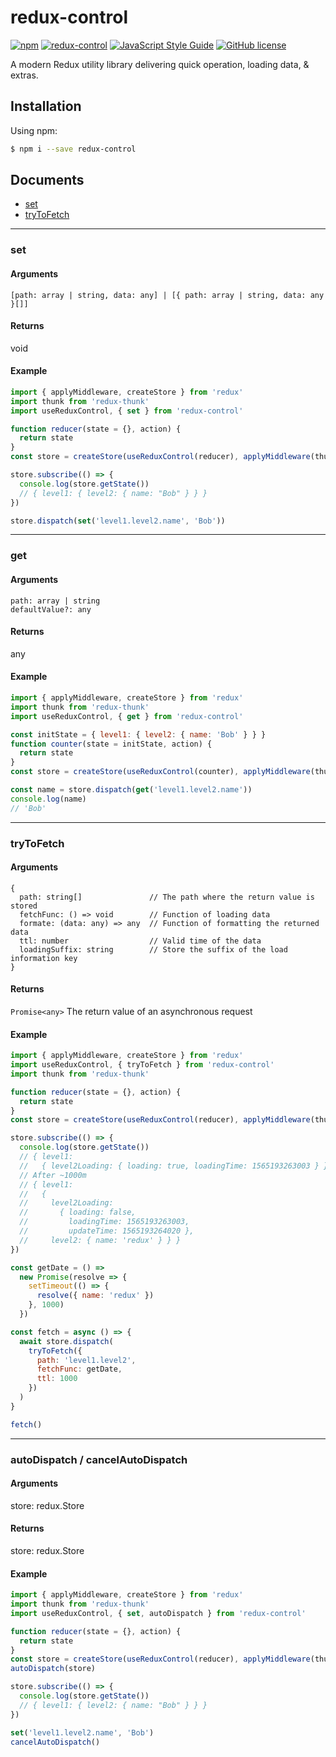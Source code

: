 # redux-control

[![npm](https://img.shields.io/npm/v/redux-control.svg)](https://www.npmjs.com/package/redux-control)
[![redux-control](https://img.shields.io/npm/dm/redux-control.svg)](https://www.npmjs.com/package/redux-control)
[![JavaScript Style Guide](https://img.shields.io/badge/code_style-standard-brightgreen.svg)](https://standardjs.com)
[![GitHub license](https://img.shields.io/badge/license-MIT-blue.svg)](https://raw.githubusercontent.com/shianqi/redux-control/master/LICENSE)

A modern Redux utility library delivering quick operation, loading data, & extras.

## Installation

Using npm:

```bash
$ npm i --save redux-control
```

## Documents

- [set](#set)
- [tryToFetch](#tryToFetch)

---

### set

#### Arguments

```text
[path: array | string, data: any] | [{ path: array | string, data: any }[]]
```

#### Returns

void

#### Example

```javascript
import { applyMiddleware, createStore } from 'redux'
import thunk from 'redux-thunk'
import useReduxControl, { set } from 'redux-control'

function reducer(state = {}, action) {
  return state
}
const store = createStore(useReduxControl(reducer), applyMiddleware(thunk))

store.subscribe(() => {
  console.log(store.getState())
  // { level1: { level2: { name: "Bob" } } }
})

store.dispatch(set('level1.level2.name', 'Bob'))
```

---

### get

#### Arguments

```text
path: array | string
defaultValue?: any
```

#### Returns

any

#### Example

```javascript
import { applyMiddleware, createStore } from 'redux'
import thunk from 'redux-thunk'
import useReduxControl, { get } from 'redux-control'

const initState = { level1: { level2: { name: 'Bob' } } }
function counter(state = initState, action) {
  return state
}
const store = createStore(useReduxControl(counter), applyMiddleware(thunk))

const name = store.dispatch(get('level1.level2.name'))
console.log(name)
// 'Bob'
```

---

### tryToFetch

#### Arguments

```text
{
  path: string[]               // The path where the return value is stored
  fetchFunc: () => void        // Function of loading data
  formate: (data: any) => any  // Function of formatting the returned data
  ttl: number                  // Valid time of the data
  loadingSuffix: string        // Store the suffix of the load information key
}
```

#### Returns

`Promise<any>` The return value of an asynchronous request

#### Example

```javascript
import { applyMiddleware, createStore } from 'redux'
import useReduxControl, { tryToFetch } from 'redux-control'
import thunk from 'redux-thunk'

function reducer(state = {}, action) {
  return state
}
const store = createStore(useReduxControl(reducer), applyMiddleware(thunk))

store.subscribe(() => {
  console.log(store.getState())
  // { level1:
  //   { level2Loading: { loading: true, loadingTime: 1565193263003 } } }
  // After ~1000m
  // { level1:
  //   {
  //     level2Loading:
  //       { loading: false,
  //         loadingTime: 1565193263003,
  //         updateTime: 1565193264020 },
  //     level2: { name: 'redux' } } }
})

const getDate = () =>
  new Promise(resolve => {
    setTimeout(() => {
      resolve({ name: 'redux' })
    }, 1000)
  })

const fetch = async () => {
  await store.dispatch(
    tryToFetch({
      path: 'level1.level2',
      fetchFunc: getDate,
      ttl: 1000
    })
  )
}

fetch()
```

---

### autoDispatch / cancelAutoDispatch

#### Arguments

store: redux.Store

#### Returns

store: redux.Store

#### Example

```javascript
import { applyMiddleware, createStore } from 'redux'
import thunk from 'redux-thunk'
import useReduxControl, { set, autoDispatch } from 'redux-control'

function reducer(state = {}, action) {
  return state
}
const store = createStore(useReduxControl(reducer), applyMiddleware(thunk))
autoDispatch(store)

store.subscribe(() => {
  console.log(store.getState())
  // { level1: { level2: { name: "Bob" } } }
})

set('level1.level2.name', 'Bob')
cancelAutoDispatch()
```
